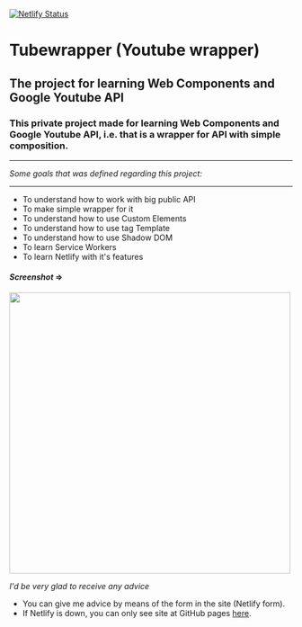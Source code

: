 [![Netlify Status](https://api.netlify.com/api/v1/badges/c2abaa1f-5a4a-4faf-bfbd-09bcb1814193/deploy-status)](https://tubewrapper.netlify.com/)
# Tubewrapper (Youtube wrapper)
## The project for learning Web Components and Google Youtube API
### This private project made for learning Web Components and Google Youtube API, i.e. that is a wrapper for API with simple composition.

---

_Some goals that was defined regarding this project:_

---

* To understand how to work with big public API
* To make simple wrapper for it
* To understand how to use Custom Elements
* To understand how to use tag Template
* To understand how to use Shadow DOM
* To learn Service Workers
* To learn Netlify with it's features

#### _Screenshot_ =>

<img width="500" src="https://user-images.githubusercontent.com/30692310/52259495-5c9bc600-293c-11e9-825d-7682fbb776fc.png">

_I'd be very glad to receive any advice_
* You can give me advice by means of the form in the site (Netlify form).
* If Netlify is down, you can only see site at GitHub pages [here](https://deniolp.github.io/tubewrapper/).
